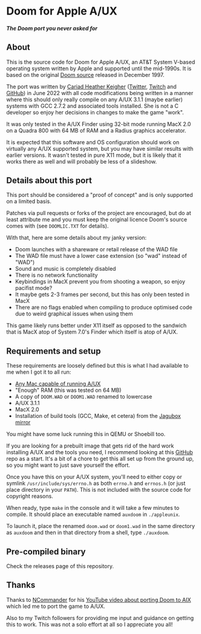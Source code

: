 # Doom for Apple A/UX

##### The Doom port you never asked for

## About

This is the source code for Doom for Apple A/UX, an AT&T System V-based operating system written by Apple and supported until the mid-1990s. It is based on the original [Doom source](https://github.com/id-Software/DOOM) released in December 1997.

The port was written by [Cariad Heather Keigher](https://cariad.keigher.ca) ([Twitter](https://twitter.com/KateLibC), [Twitch](https://twitch.tv/KateLibC) and [GitHub](https://github.com/katelibc)) in June 2022 with all code modifications being written in a manner where this should only really compile on any A/UX 3.1.1 (maybe earlier) systems with GCC 2.7.2 and associated tools installed. She is not a C developer so enjoy her decisions in changes to make the game "work".

It was only tested in the A/UX Finder using 32-bit mode running MacX 2.0 on a Quadra 800 with 64 MB of RAM and a Radius graphics accelerator. 

It is expected that this software and OS configuration should work on virtually any A/UX supported system, but you may have similar results with earlier versions. It wasn't tested in pure X11 mode, but it is likely that it works there as well and will probably be less of a slideshow.

## Details about this port

This port should be considered a "proof of concept" and is only supported on a limited basis. 

Patches via pull requests or forks of the project are encouraged, but do at least attribute me and you must keep the original licence Doom's source comes with (see `DOOMLIC.TXT` for details).

With that, here are some details about my janky version:

* Doom launches with a shareware or retail release of the WAD file
* The WAD file must have a lower case extension (so "wad" instead of "WAD")
* Sound and music is completely disabled
* There is no network functionality
* Keybindings in MacX prevent you from shooting a weapon, so enjoy pacifist mode? 
* It maybe gets 2-3 frames per second, but this has only been tested in MacX
* There are no flags enabled when compiling to produce optimised code due to weird graphical issues when using them

This game likely runs better under X11 itself as opposed to the sandwich that is MacX atop of System 7.0's Finder which itself is atop of A/UX.

## Requirements and setup

These requirements are loosely defined but this is what I had available to me when I got it to all run:

* [Any Mac capable of running A/UX](https://www.aux-penelope.com/hardware.htm) 
* "Enough" RAM (this was tested on 64 MB)
* A copy of `DOOM.WAD` or `DOOM1.WAD` renamed to lowercase
* A/UX 3.1.1
* MacX 2.0
* Installation of build tools (GCC, Make, et cetera) from the [Jagubox mirror](http://polysoft.fr/jagubox/)

You might have some luck running this in QEMU or Shoebill too.

If you are looking for a prebuilt image that gets rid of the hard work installing A/UX and the tools you need, I recommend looking at this [GitHub](https://github.com/unxmaal/aux_sdcard) repo as a start. It's a bit of a chore to get this all set up from the ground up, so you might want to just save yourself the effort.

Once you have this on your A/UX system, you'll need to either copy or symlink `/usr/include/sys/errno.h` as both `errno.h` and `errnos.h` (or just place directory in your `PATH`). This is not included with the source code for copyright reasons.

When ready, type `make` in the console and it will take a few minutes to compile. It should place an executable named `auxdoom` in `./appleunix`.

To launch it, place the renamed `doom.wad` or `doom1.wad` in the same directory as `auxdoom` and then in that directory from a shell, type `./auxdoom`.

## Pre-compiled binary

Check the releases page of this repository.

## Thanks

Thanks to [NCommander](https://github.com/ncommander) for his [YouTube video about porting Doom to AIX](https://www.youtube.com/watch?v=XzhCGSE7KKw) which led me to port the game to A/UX.

Also to my Twitch followers for providing me input and guidance on getting this to work. This was not a solo effort at all so I appreciate you all!

